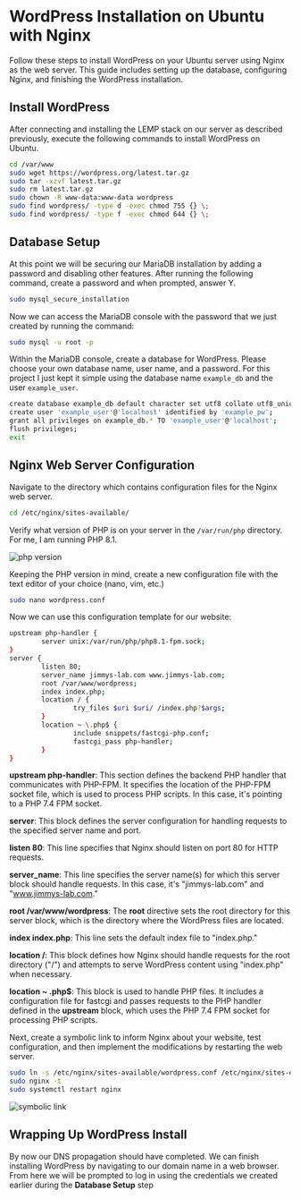 # WordPress Installation on Ubuntu with Nginx

Follow these steps to install WordPress on your Ubuntu server using Nginx as the web server. This guide includes setting up the database, configuring Nginx, and finishing the WordPress installation.

## Install WordPress

After connecting and installing the LEMP stack on our server as described previously, execute the following commands to install WordPress on Ubuntu.

```bash
cd /var/www
sudo wget https://wordpress.org/latest.tar.gz
sudo tar -xzvf latest.tar.gz
sudo rm latest.tar.gz
sudo chown -R www-data:www-data wordpress
sudo find wordpress/ -type d -exec chmod 755 {} \;
sudo find wordpress/ -type f -exec chmod 644 {} \;
```

## Database Setup
At this point we will be securing our MariaDB installation by adding a password and disabling other features. After running the following command, create a password and when prompted, answer Y.

```bash
sudo mysql_secure_installation
```
Now we can access the MariaDB console with the password that we just created by running the command:

```bash
sudo mysql -u root -p
```

Within the MariaDB console, create a database for WordPress. Please choose your own database name, user name, and a password. For this project I just kept it simple using the database name <code>example_db</code> and the user <code>example_user</code>.

```bash
create database example_db default character set utf8 collate utf8_unicode_ci;
create user 'example_user'@'localhost' identified by 'example_pw';
grant all privileges on example_db.* TO 'example_user'@'localhost';
flush privileges;
exit
```


## Nginx Web Server Configuration
Navigate to the directory which contains configuration files for the Nginx web server.

```bash
cd /etc/nginx/sites-available/
```







Verify what version of PHP is on your server in the <code>/var/run/php</code> directory. For me, I am running PHP 8.1.

![php version](https://i.imgur.com/Ty1S4ey.png)


Keeping the PHP version in mind, create a new configuration file with the text editor of your choice (nano, vim, etc.)

```bash
sudo nano wordpress.conf
```


Now we can use this configuration template for our website:

```bash
upstream php-handler {
        server unix:/var/run/php/php8.1-fpm.sock;
}
server {
        listen 80;
        server_name jimmys-lab.com www.jimmys-lab.com;
        root /var/www/wordpress;
        index index.php;
        location / {
                try_files $uri $uri/ /index.php?$args;
        }
        location ~ \.php$ {
                include snippets/fastcgi-php.conf;
                fastcgi_pass php-handler;
        }
}
```

<b>upstream php-handler</b>: This section defines the backend PHP handler that communicates with PHP-FPM. It specifies the location of the PHP-FPM socket file, which is used to process PHP scripts. In this case, it's pointing to a PHP 7.4 FPM socket.

<b>server</b>: This block defines the server configuration for handling requests to the specified server name and port.

<b>listen 80</b>: This line specifies that Nginx should listen on port 80 for HTTP requests.

<b>server_name</b>: This line specifies the server name(s) for which this server block should handle requests. In this case, it's "jimmys-lab.com" and "www.jimmys-lab.com."

<b>root /var/www/wordpress</b>: The <b>root</b> directive sets the root directory for this server block, which is the directory where the WordPress files are located.

<b>index index.php</b>: This line sets the default index file to "index.php."

<b>location /</b>: This block defines how Nginx should handle requests for the root directory ("/") and attempts to serve WordPress content using "index.php" when necessary.

<b>location ~ \.php$</b>: This block is used to handle PHP files. It includes a configuration file for fastcgi and passes requests to the PHP handler defined in the <b>upstream</b> block, which uses the PHP 7.4 FPM socket for processing PHP scripts.


Next, create a symbolic link to inform Nginx about your website, test configuration, and then implement the modifications by restarting the web server.

```bash
sudo ln -s /etc/nginx/sites-available/wordpress.conf /etc/nginx/sites-enabled/
sudo nginx -t
sudo systemctl restart nginx
```
![symbolic link](https://i.imgur.com/ZF6ozr0.png)


## Wrapping Up WordPress Install
By now our DNS propagation should have completed. We can finish installing WordPress by navigating to our domain name in a web browser. From here we will be prompted to log in using the credentials we created earlier during the <b>Database Setup</b> step



















